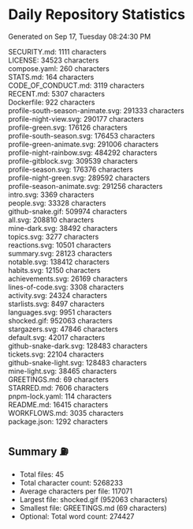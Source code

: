 # Daily Repository Statistics
Generated on Sep 17, Tuesday 08:24:30 PM  

SECURITY.md: 1111 characters  
LICENSE: 34523 characters  
compose.yaml: 260 characters  
STATS.md: 164 characters  
CODE_OF_CONDUCT.md: 3119 characters  
RECENT.md: 5307 characters  
Dockerfile: 922 characters  
profile-south-season-animate.svg: 291333 characters  
profile-night-view.svg: 290177 characters  
profile-green.svg: 176126 characters  
profile-south-season.svg: 176453 characters  
profile-green-animate.svg: 291006 characters  
profile-night-rainbow.svg: 484292 characters  
profile-gitblock.svg: 309539 characters  
profile-season.svg: 176376 characters  
profile-night-green.svg: 289592 characters  
profile-season-animate.svg: 291256 characters  
intro.svg: 3369 characters  
people.svg: 33328 characters  
github-snake.gif: 509974 characters  
all.svg: 208810 characters  
mine-dark.svg: 38492 characters  
topics.svg: 3277 characters  
reactions.svg: 10501 characters  
summary.svg: 28123 characters  
notable.svg: 138412 characters  
habits.svg: 12150 characters  
achievements.svg: 26169 characters  
lines-of-code.svg: 3308 characters  
activity.svg: 24324 characters  
starlists.svg: 8497 characters  
languages.svg: 9951 characters  
shocked.gif: 952063 characters  
stargazers.svg: 47846 characters  
default.svg: 42017 characters  
github-snake-dark.svg: 128483 characters  
tickets.svg: 22104 characters  
github-snake-light.svg: 128483 characters  
mine-light.svg: 38465 characters  
GREETINGS.md: 69 characters  
STARRED.md: 7606 characters  
pnpm-lock.yaml: 114 characters  
README.md: 16415 characters  
WORKFLOWS.md: 3035 characters  
package.json: 1292 characters  

## Summary ⛽  
- Total files: 45  
- Total character count: 5268233  
- Average characters per file: 117071  
- Largest file: shocked.gif (952063 characters)  
- Smallest file: GREETINGS.md (69 characters)  
- Optional: Total word count: 274427  
